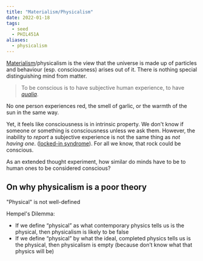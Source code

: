 ```yaml
---
title: "Materialism/Physicalism"
date: 2022-01-18
tags:
  - seed
  - PHIL451A
aliases:
  - physicalism
---
```


[Materialism](thoughts/mind%20body%20problem.md)/physicalism is the view that the universe is made up of particles and behaviour (esp. consciousness) arises out of it. There is nothing special distinguishing mind from matter.

> To be conscious is to have subjective human experience, to have _[qualia](thoughts/qualia.md)_.

No one person experiences red, the smell of garlic, or the warmth of the sun in the same way.

Yet, it feels like consciousness is in intrinsic property. We don't know if someone or something is consciousness unless we ask them. However, the inability to _report_ a subjective experience is not the same thing as _not having one_. ([locked-in syndrome](https://en.wikipedia.org/wiki/Locked-in_syndrome)). For all we know, that rock could be conscious.

As an extended thought experiment, how similar do minds have to be to human ones to be considered conscious?

## On why physicalism is a poor theory

"Physical" is not well-defined

Hempel's Dilemma:

- If we define “physical” as what contemporary physics tells us is the physical, then physicalism is likely to be false
- If we define “physical” by what the ideal, completed physics tells us is the physical, then physicalism is empty (because don’t know what that physics will be)
